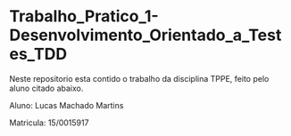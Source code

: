 # Trabalho_Pratico_1-Desenvolvimento_Orientado_a_Testes_TDD

Neste repositorio esta contido o trabalho da disciplina TPPE, feito pelo aluno citado abaixo.


Aluno: Lucas Machado Martins

Matricula: 15/0015917